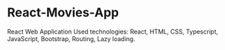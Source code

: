 # React-Movies-App
React Web Application Used technologies: React, HTML, CSS, Typescript, JavaScript, Bootstrap, Routing, Lazy loading.
